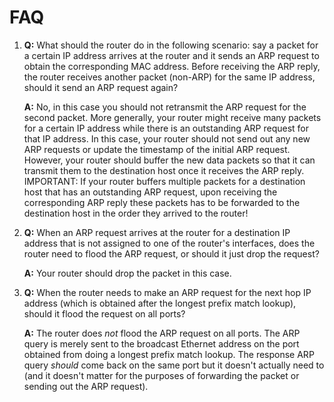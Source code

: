 # FAQ

1. **Q:** What should the router do in the following scenario: say a packet for a certain IP address arrives at the router and it sends an ARP request to obtain the corresponding MAC address. Before receiving the ARP reply, the router receives another packet \(non-ARP\) for the same IP address, should it send an ARP request again?

   **A:** No, in this case you should not retransmit the ARP request for the second packet. More generally, your router might receive many packets for a certain IP address while there is an outstanding ARP request for that IP address. In this case, your router should not send out any new ARP requests or update the timestamp of the initial ARP request. However, your router should buffer the new data packets so that it can transmit them to the destination host once it receives the ARP reply. IMPORTANT: If your router buffers multiple packets for a destination host that has an outstanding ARP request, upon receiving the corresponding ARP reply these packets has to be forwarded to the destination host in the order they arrived to the router!

2. **Q:** When an ARP request arrives at the router for a destination IP address that is not assigned to one of the router's interfaces, does the router need to flood the ARP request, or should it just drop the request?

   **A:** Your router should drop the packet in this case.

3. **Q:** When the router needs to make an ARP request for the next hop IP address \(which is obtained after the longest prefix match lookup\), should it flood the request on all ports?

   **A:** The router does _not_ flood the ARP request on all ports. The ARP query is merely sent to the broadcast Ethernet address on the port obtained from doing a longest prefix match lookup. The response ARP query _should_ come back on the same port but it doesn't actually need to \(and it doesn't matter for the purposes of forwarding the packet or sending out the ARP request\).

